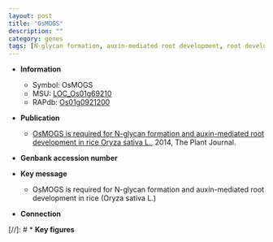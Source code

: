 ```yaml
---
layout: post
title: "OsMOGS"
description: ""
category: genes
tags: [N-glycan formation, auxin-mediated root development, root development, auxin]
---
```


* **Information**  
    + Symbol: OsMOGS  
    + MSU: [LOC_Os01g69210](http://rice.plantbiology.msu.edu/cgi-bin/ORF_infopage.cgi?orf=LOC_Os01g69210)  
    + RAPdb: [Os01g0921200](http://rapdb.dna.affrc.go.jp/viewer/gbrowse_details/irgsp1?name=Os01g0921200)  

* **Publication**  
    + [OsMOGS is required for N-glycan formation and auxin-mediated root development in rice Oryza sativa L.](http://www.ncbi.nlm.nih.gov/pubmed?term=OsMOGS+is+required+for+N-glycan+formation+and+auxin-mediated+root+development+in+rice+Oryza+sativa+L.%5BTitle%5D), 2014, The Plant Journal.

* **Genbank accession number**  

* **Key message**  
    + OsMOGS is required for N-glycan formation and auxin-mediated root development in rice (Oryza sativa L.)

* **Connection**  

[//]: # * **Key figures**  


